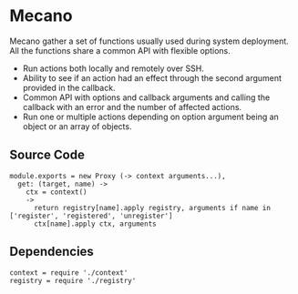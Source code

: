 # Mecano

Mecano gather a set of functions usually used during system deployment. All the
functions share a common API with flexible options.

*   Run actions both locally and remotely over SSH.
*   Ability to see if an action had an effect through the second argument
    provided in the callback.
*   Common API with options and callback arguments and calling the callback with
    an error and the number of affected actions.
*   Run one or multiple actions depending on option argument being an object or
    an array of objects.

## Source Code
    
    module.exports = new Proxy (-> context arguments...),
      get: (target, name) ->
        ctx = context()
        ->
          return registry[name].apply registry, arguments if name in ['register', 'registered', 'unregister']
          ctx[name].apply ctx, arguments
      
## Dependencies
  
    context = require './context'
    registry = require './registry'
    
